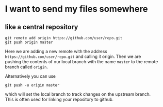 # I want to send my files somewhere

## like a central repository

	git remote add origin https://github.com/user/repo.git
	git push origin master

Here we are adding a new remote with the address `https://github.com/user/repo.git` and calling it origin. Then we are pushing the contents of our local branch with the name `master` to the remote branch called `origin`. 

Alternatively you can use

	git push -u origin master

which will set the local branch to track changes on the upstream branch. This is often used for linking your repository to github.

